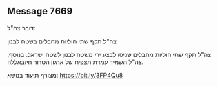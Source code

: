 ## Message 7669

דובר צה"ל:

צה"ל תקף שתי חוליות מחבלים בשטח לבנון

צה"ל תקף שתי חוליות מחבלים שניסו לבצע ירי משטח לבנון לשטח ישראל. בנוסף, צה"ל השמיד עמדת תצפית של ארגון הטרור חיזבאללה. 

מצורף תיעוד בנושא: https://bit.ly/3FP4Qu8

